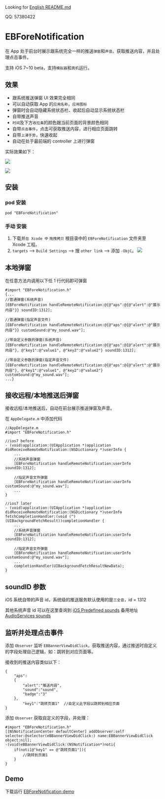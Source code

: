 Looking for [English README.md](/README_ENGLISH.md)

QQ: 57380422
# EBForeNotification

在 App 处于前台时展示跟系统完全一样的推送`弹窗`和`声音`。获取推送内容，并且处理点击事件。

支持 iOS 7~10 beta，支持`模拟器`和`真机`运行。

## 效果
- 跟系统推送弹窗 UI 效果完全相同
- 可以自动获取 App 的`应用名称`，`应用图标`
- 弹窗时会自动隐藏系统状态栏、收起后自动显示系统状态栏
- 自带推送声音
- `时间`及下方`收拉条`的颜色跟当前页面的背景颜色相同
- 自带`点击事件`，点击可获取推送内容，进行相应页面跳转
- 自带`上滑手势`，快速收起
- 自动在处于最前端的 controller 上进行弹窗

实际效果如下：

![](https://github.com/Yasashi/EBForeNotification/raw/master/screenshot/screenshot01.gif)

![](https://github.com/Yasashi/EBForeNotification/raw/master/screenshot/screenshot02.gif)


## 安装
### pod 安装
	pod "EBForeNotification"

### 手动 安装
1. 下载并`在 Xcode 中` `拖拽拷贝` 根目录中的 `EBForeNotification` 文件夹至 Xcode 工程。
2. `targets` --> `Build Settings` --> 搜 `other link` --> 添加 `-ObjC`。
![](https://github.com/Yasashi/EBForeNotification/raw/master/screenshot/install.png)



## 本地弹窗
在任意方法内调用以下任 1 行代码即可弹窗
```objc
#import "EBForeNotification.h"
{...
//普通弹窗(系统声音)
[EBForeNotification handleRemoteNotification:@{@"aps":@{@"alert":@"展示内容"}} soundID:1312];

//普通弹窗(指定声音文件)
[EBForeNotification handleRemoteNotification:@{@"aps":@{@"alert":@"展示内容"}} customSound:@"my_sound.wav"];

//带自定义参数的弹窗(系统声音)
[EBForeNotification handleRemoteNotification:@{@"aps":@{@"alert":@"展示内容"}, @"key1":@"value1", @"key2":@"value2"} soundID:1312];

//带自定义参数的弹窗(指定声音文件)
[EBForeNotification handleRemoteNotification:@{@"aps":@{@"alert":@"展示内容"}, @"key1":@"value1", @"key2":@"value2"} customSound:@"my_sound.wav"];
...}
```


## 接收远程/本地推送后弹窗
接收远程/本地推送后，自动在前台展示推送弹窗及声音。

在 `AppDelegate.m` 中添加代码

```objc
//AppDelegate.m
#import "EBForeNotification.h"

//ios7 before
- (void)application:(UIApplication *)application didReceiveRemoteNotification:(NSDictionary *)userInfo { 
	...
	//系统声音弹窗
    [EBForeNotification handleRemoteNotification:userInfo soundID:1312];
    
    //指定声音文件弹窗
	[EBForeNotification handleRemoteNotification:userInfo customSound:@"my_sound.wav"];
    ...
}

//ios7 later  
- (void)application:(UIApplication *)application didReceiveRemoteNotification:(NSDictionary *)userInfo fetchCompletionHandler:(void (^)(UIBackgroundFetchResult))completionHandler {    
	...
	//系统声音弹窗
    [EBForeNotification handleRemoteNotification:userInfo soundID:1312];
    
    //指定声音文件弹窗
	[EBForeNotification handleRemoteNotification:userInfo customSound:@"my_sound.wav"];
    ...
    completionHandler(UIBackgroundFetchResultNewData);
}
```

## soundID 参数
iOS 系统自带的声音 id，系统级的推送服务默认使用的是`三全音`，id = 1312

其他系统声音 id 可以在这里查询到 [iOS Predefined sounds](http://iphonedevwiki.net/index.php/AudioServices#)
备用地址 [AudioServices sounds](http://www.cocoachina.com/bbs/read.php?tid=134344)

## 监听并处理点击事件
添加 `Observer` 监听 `EBBannerViewDidClick`，获取推送内容，通过推送时自定义的字段处理自己逻辑，如：跳转到对应页面等。

接收到的推送内容类似以下：

```
{
    "aps":
    {
        "alert":"推送内容",
        "sound":"sound",
        "badge":"3"
    },
        "key1":"跳转页面1"  //自定义此字段以跳转到相应页面
}
```

添加 `Observer` 获取自定义的字段，并处理：

```objc
#import "EBForeNotification.h"
[[NSNotificationCenter defaultCenter] addObserver:self selector:@selector(eBBannerViewDidClick:) name:EBBannerViewDidClick object:nil];
-(void)eBBannerViewDidClick:(NSNotification*)noti{
    if(noti[@"key1" == @"跳转页面1"]){
        //跳转到页面1
    }
}
```

## Demo
下载运行 [EBForeNotification demo](/demo)